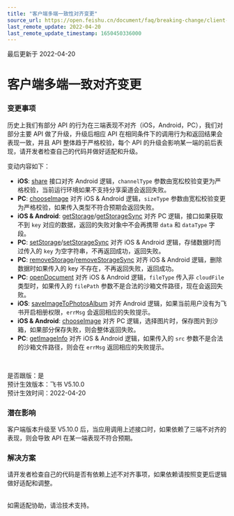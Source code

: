 ```yaml
---
title: "客户端多端一致性对齐变更"
source_url: https://open.feishu.cn/document/faq/breaking-change/client-consistent-alignment-changes
last_remote_update: 2022-04-20
last_remote_update_timestamp: 1650450336000
---
```

最后更新于 2022-04-20

# 客户端多端一致对齐变更
### 变更事项
历史上我们有部分 API 的行为在三端表现不对齐（iOS，Android，PC），我们对部分主要 API 做了升级，升级后相应 API 在相同条件下的调用行为和返回结果会表现一致，并且 API 整体趋于严格校验，每个 API 的升级会影响某一端的前后表现，请开发者检查自己的代码并做好适配和升级。

变动内容如下：
* **iOS**: [share](https://open.feishu.cn/document/uYjL24iN/ugDM04COwQjL4ADN/thirdShare) 接口对齐 Android 逻辑，`channelType` 参数由宽松校验变更为严格校验，当前运行环境如果不支持分享渠道会返回失败。
* **PC**: [chooseImage](https://open.feishu.cn/document/uYjL24iN/uMTMx4yMxEjLzETM) 对齐 iOS & Android 逻辑，`sizeType` 参数由宽松校验变更为严格校验，如果传入类型不符合预期会返回失败。
* **iOS & Android**: [getStorage](https://open.feishu.cn/document/uYjL24iN/ukDOx4SO4EjL5gTM)/[getStorageSync](https://open.feishu.cn/document/uYjL24iN/uATOx4CM5EjLwkTM) 对齐 PC 逻辑，接口如果获取不到 `key` 对应的数据，返回的失败对象中不会再携带 `data` 和 `dataType` 字段。
* **PC**: [setStorage](https://open.feishu.cn/document/uYjL24iN/uETOx4SM5EjLxkTM)/[setStorageSync](https://open.feishu.cn/document/uYjL24iN/uITOx4iM5EjLykTM) 对齐 iOS & Android 逻辑，存储数据时而过传入的 `key` 为空字符串，不再返回成功，返回失败。
* **PC**: [removeStorage](https://open.feishu.cn/document/uYjL24iN/uMTOx4yM5EjLzkTM)/[removeStorageSync](https://open.feishu.cn/document/uYjL24iN/uQTOx4CN5EjL0kTM) 对齐 iOS & Android 逻辑，删除数据时如果传入的 key 不存在，不再返回失败，返回成功。
* **PC**: [openDocument](https://open.feishu.cn/document/uYjL24iN/ukTN24SO1YjL5UjN) 对齐 iOS & Android 逻辑，`fileType` 传入非 `cloudFile` 类型时，如果传入的 `filePath` 参数不是合法的沙箱文件路径，现在会返回失败。
* **iOS**: [saveImageToPhotosAlbum](https://open.feishu.cn/document/uYjL24iN/uUTMx4SNxEjL1ETM) 对齐 Android 逻辑，如果当前用户没有为飞书开启相册权限，`errMsg` 会返回相应的失败提示。
* **iOS & Android**: [chooseImage](https://open.feishu.cn/document/uYjL24iN/uMTMx4yMxEjLzETM) 对齐 PC 逻辑，选择图片时，保存图片到沙箱，如果部分保存失败，则会整体返回失败。
* **PC**: [getImageInfo](https://open.feishu.cn/document/uYjL24iN/ugjNwEjL4YDMx4CO2ATM) 对齐 iOS & Android 逻辑，如果传入的 `src` 参数不是合法的沙箱文件路径，则会在 `errMsg` 返回相应的失败提示。

<br>

是否跟版：是<br>
预计生效版本：飞书 V5.10.0<br>
预计生效时间：2022-04-20<br>

### 潜在影响
客户端版本升级至 V5.10.0 后，当应用调用上述接口时，如果依赖了三端不对齐的表现，则会导致 API 在某一端表现不符合预期。

### 解决方案
请开发者检查自己的代码是否有依赖上述不对齐事项，如果依赖请按照变更后逻辑做好适配和调整。

<br>
如需适配协助，请洽技术支持。
